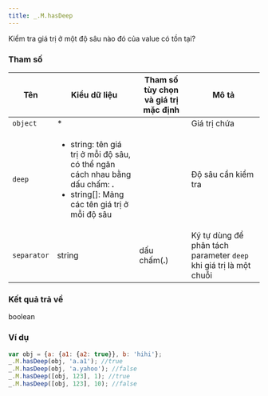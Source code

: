 ```yaml
---
title: _.M.hasDeep
---
```


Kiểm tra giá trị ở một độ sâu nào đó của value có tồn tại?

### Tham số
<table class="table table-striped">
    <thead>
    <tr>
        <th>Tên</th>
        <th>Kiểu dữ liệu</th>
        <th>Tham số tùy chọn và giá trị mặc định</th>
        <th>Mô tả</th>
    </tr>
    </thead>
    <tbody>
    <tr>
        <td><code>object</code></td>
        <td>*</td>
        <td></td>
        <td>Giá trị chứa</td>
    </tr>
    <tr>
        <td><code>deep</code></td>
        <td>
            <ul>
                <li>string: tên giá trị ở mỗi độ sâu, có thể ngăn cách nhau bằng dấu chấm: <strong>.</strong></li>
                <li>string[]: Mảng các tên giá trị ở mỗi độ sâu</li>
            </ul>
        </td>
        <td></td>
        <td>Độ sâu cần kiểm tra</td>
    </tr>
    <tr>
        <td><code>separator</code></td>
        <td>string</td>
        <td>dấu chấm(<strong>.</strong>)</td>
        <td>Ký tự dùng để phân tách parameter <code>deep</code> khi giá trị là một chuỗi</td>
    </tr>
    </tbody>
</table>

### Kết quả trả về
<dl class="dl-horizontal">
    <dt>boolean</dt><dd></dd>
</dl>

### Ví dụ
```js
var obj = {a: {a1: {a2: true}}, b: 'hihi'};
_.M.hasDeep(obj, 'a.a1'); //true
_.M.hasDeep(obj, 'a.yahoo'); //false
_.M.hasDeep([obj, 123], 1); //true
_.M.hasDeep([obj, 123], 10); //false
```
